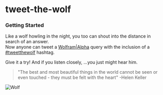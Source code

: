 # tweet-the-wolf

### Getting Started

Like a wolf howling in the night, you too can shout into the distance in search of an answer.  
Now anyone can tweet a [Wolfram|Alpha](wolframalpha.com) query with the inclusion of a [#tweetthewolf](twitter.com/search?q=tweetthewolf) hashtag.

Give it a try! And if you listen closely,
...you just might hear him.

> "The best and most beautiful things in the world cannot be seen 
or even touched - they must be felt with the heart"  -Helen Keller

![Wolf](http://dreamatico.com/data_images/wolf/wolf-7.jpg)
